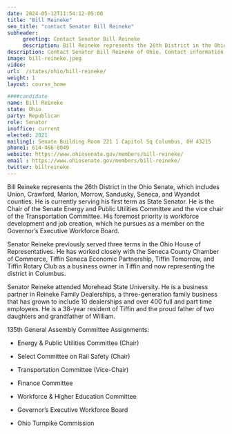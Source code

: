 ```yaml
---
date: 2024-05-12T11:54:12-05:00
title: "Bill Reineke"
seo_title: "contact Senator Bill Reineke"
subheader:
     greeting: Contact Senator Bill Reineke
     description: Bill Reineke represents the 26th District in the Ohio Senate, which includes Union, Crawford, Marion, Morrow, Sandusky, Seneca, and Wyandot counties. He is currently serving his first term as State Senator. He is the Chair of the Senate Energy and Public Utilities Committee and the vice chair of the Transportation Committee. His foremost priority is workforce development and job creation, which he pursues as a member on the Governor’s Executive Workforce Board.
description: Contact Senator Bill Reineke of Ohio. Contact information for Bill Reineke includes email address, phone number, and mailing address.
image: bill-reineke.jpeg
video:
url:  /states/ohio/bill-reineke/
weight: 1
layout: course_home

####candidate
name: Bill Reineke
state: Ohio
party: Republican
role: Senator
inoffice: current
elected: 2021
mailing1: Senate Building Room 221 1 Capitol Sq Columbus, OH 43215
phone1: 614-466-8049
website: https://www.ohiosenate.gov/members/bill-reineke/
email : https://www.ohiosenate.gov/members/bill-reineke/
twitter: billreineke
---
```


Bill Reineke represents the 26th District in the Ohio Senate, which includes Union, Crawford, Marion, Morrow, Sandusky, Seneca, and Wyandot counties. He is currently serving his first term as State Senator. He is the Chair of the Senate Energy and Public Utilities Committee and the vice chair of the Transportation Committee. His foremost priority is workforce development and job creation, which he pursues as a member on the Governor’s Executive Workforce Board.

Senator Reineke previously served three terms in the Ohio House of Representatives. He has worked closely with the Seneca County Chamber of Commerce, Tiffin Seneca Economic Partnership, Tiffin Tomorrow, and Tiffin Rotary Club as a business owner in Tiffin and now representing the district in Columbus.

Senator Reineke attended Morehead State University. He is a business partner in Reineke Family Dealerships, a three-generation family business that has grown to include 10 dealerships and over 400 full and part time employees. He is a 38-year resident of Tiffin and the proud father of two daughters and grandfather of William.

135th General Assembly Committee Assignments:
- Energy & Public Utilities Committee (Chair)

- Select Committee on Rail Safety (Chair)

- Transportation Committee (Vice-Chair)

- Finance Committee

- Workforce & Higher Education Committee

- Governor’s Executive Workforce Board

- Ohio Turnpike Commission
